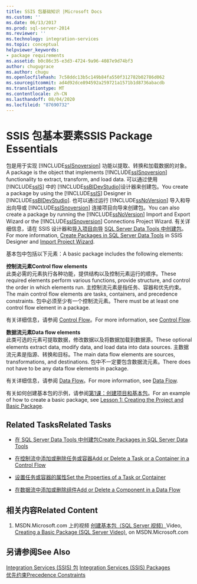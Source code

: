 ```yaml
---
title: SSIS 包基础知识 |Microsoft Docs
ms.custom: ''
ms.date: 06/13/2017
ms.prod: sql-server-2014
ms.reviewer: ''
ms.technology: integration-services
ms.topic: conceptual
helpviewer_keywords:
- package requirements
ms.assetid: b0c86c35-e3d3-4724-9a96-4087e9d74bf3
author: chugugrace
ms.author: chugu
ms.openlocfilehash: 7c58ddc13b5c149b84fa550f312782b02786d062
ms.sourcegitcommit: ad4d92dce894592a259721a1571b1d8736abacdb
ms.translationtype: MT
ms.contentlocale: zh-CN
ms.lasthandoff: 08/04/2020
ms.locfileid: "87690732"
---
```

# <a name="ssis-package-essentials"></a><span data-ttu-id="8245e-102">SSIS 包基本要素</span><span class="sxs-lookup"><span data-stu-id="8245e-102">SSIS Package Essentials</span></span>
  <span data-ttu-id="8245e-103">包是用于实现 [!INCLUDE[ssISnoversion](../includes/ssisnoversion-md.md)] 功能以提取、转换和加载数据的对象。</span><span class="sxs-lookup"><span data-stu-id="8245e-103">A package is the object that implements [!INCLUDE[ssISnoversion](../includes/ssisnoversion-md.md)] functionality to extract, transform, and load data.</span></span> <span data-ttu-id="8245e-104">可以通过使用 [!INCLUDE[ssIS](../includes/ssis-md.md)] 中的 [!INCLUDE[ssBIDevStudio](../includes/ssbidevstudio-md.md)]设计器来创建包。</span><span class="sxs-lookup"><span data-stu-id="8245e-104">You create a package by using the [!INCLUDE[ssIS](../includes/ssis-md.md)] Designer in [!INCLUDE[ssBIDevStudio](../includes/ssbidevstudio-md.md)].</span></span> <span data-ttu-id="8245e-105">也可以通过运行 [!INCLUDE[ssNoVersion](../includes/ssnoversion-md.md)] 导入和导出向导或 [!INCLUDE[ssISnoversion](../includes/ssisnoversion-md.md)] 连接项目向导来创建包。</span><span class="sxs-lookup"><span data-stu-id="8245e-105">You can also create a package by running the [!INCLUDE[ssNoVersion](../includes/ssnoversion-md.md)] Import and Export Wizard or the [!INCLUDE[ssISnoversion](../includes/ssisnoversion-md.md)] Connections Project Wizard.</span></span> <span data-ttu-id="8245e-106">有关详细信息，请在 SSIS 设计器和[导入项目向导](../../2014/integration-services/import-project-wizard.md) [SQL Server Data Tools 中创建包](create-packages-in-sql-server-data-tools.md)。</span><span class="sxs-lookup"><span data-stu-id="8245e-106">For more information, [Create Packages in SQL Server Data Tools](create-packages-in-sql-server-data-tools.md) in SSIS Designer and [Import Project Wizard](../../2014/integration-services/import-project-wizard.md).</span></span>  
  
 <span data-ttu-id="8245e-107">基本包中包括以下元素：</span><span class="sxs-lookup"><span data-stu-id="8245e-107">A basic package includes the following elements:</span></span>  
  
 <span data-ttu-id="8245e-108">**控制流元素**</span><span class="sxs-lookup"><span data-stu-id="8245e-108">**Control flow elements**</span></span>  
 <span data-ttu-id="8245e-109">此类必需的元素执行各种功能，提供结构以及控制元素运行的顺序。</span><span class="sxs-lookup"><span data-stu-id="8245e-109">These required elements perform various functions, provide structure, and control the order in which elements run.</span></span> <span data-ttu-id="8245e-110">主控制流元素是指任务、容器和优先约束。</span><span class="sxs-lookup"><span data-stu-id="8245e-110">The main control flow elements are tasks, containers, and precedence constraints.</span></span> <span data-ttu-id="8245e-111">包中必须至少有一个控制流元素。</span><span class="sxs-lookup"><span data-stu-id="8245e-111">There must be at least one control flow element in a package.</span></span>  
  
 <span data-ttu-id="8245e-112">有关详细信息，请参阅 [Control Flow](control-flow/control-flow.md)。</span><span class="sxs-lookup"><span data-stu-id="8245e-112">For more information, see [Control Flow](control-flow/control-flow.md).</span></span>  
  
 <span data-ttu-id="8245e-113">**数据流元素**</span><span class="sxs-lookup"><span data-stu-id="8245e-113">**Data flow elements**</span></span>  
 <span data-ttu-id="8245e-114">此类可选的元素可提取数据，修改数据以及将数据加载到数据源。</span><span class="sxs-lookup"><span data-stu-id="8245e-114">These optional elements extract data, modify data, and load data into data sources.</span></span> <span data-ttu-id="8245e-115">主数据流元素是指源、转换和目标。</span><span class="sxs-lookup"><span data-stu-id="8245e-115">The main data flow elements are sources, transformations, and destinations.</span></span> <span data-ttu-id="8245e-116">包中不一定要包含数据流元素。</span><span class="sxs-lookup"><span data-stu-id="8245e-116">There does not have to be any data flow elements in package.</span></span>  
  
 <span data-ttu-id="8245e-117">有关详细信息，请参阅 [Data Flow](data-flow/data-flow.md)。</span><span class="sxs-lookup"><span data-stu-id="8245e-117">For more information, see [Data Flow](data-flow/data-flow.md).</span></span>  
  
 <span data-ttu-id="8245e-118">有关如何创建基本包的示例，请参阅[第1课：创建项目和基本包](lesson-1-create-a-project-and-basic-package-with-ssis.md)。</span><span class="sxs-lookup"><span data-stu-id="8245e-118">For an example of how to create a basic package, see [Lesson 1: Creating the Project and Basic Package](lesson-1-create-a-project-and-basic-package-with-ssis.md).</span></span>  
  
## <a name="related-tasks"></a><span data-ttu-id="8245e-119">Related Tasks</span><span class="sxs-lookup"><span data-stu-id="8245e-119">Related Tasks</span></span>  
  
-   [<span data-ttu-id="8245e-120">在 SQL Server Data Tools 中创建包</span><span class="sxs-lookup"><span data-stu-id="8245e-120">Create Packages in SQL Server Data Tools</span></span>](create-packages-in-sql-server-data-tools.md)  
  
-   [<span data-ttu-id="8245e-121">在控制流中添加或删除任务或容器</span><span class="sxs-lookup"><span data-stu-id="8245e-121">Add or Delete a Task or a Container in a Control Flow</span></span>](control-flow/add-or-delete-a-task-or-a-container-in-a-control-flow.md)  
  
-   [<span data-ttu-id="8245e-122">设置任务或容器的属性</span><span class="sxs-lookup"><span data-stu-id="8245e-122">Set the Properties of a Task or Container</span></span>](../../2014/integration-services/set-the-properties-of-a-task-or-container.md)  
  
-   [<span data-ttu-id="8245e-123">在数据流中添加或删除组件</span><span class="sxs-lookup"><span data-stu-id="8245e-123">Add or Delete a Component in a Data Flow</span></span>](data-flow/add-or-delete-a-component-in-a-data-flow.md)  
  
## <a name="related-content"></a><span data-ttu-id="8245e-124">相关内容</span><span class="sxs-lookup"><span data-stu-id="8245e-124">Related Content</span></span>  
  
1.  <span data-ttu-id="8245e-125">MSDN.Microsoft.com 上的视频 [创建基本包（SQL Server 视频）](https://go.microsoft.com/fwlink/?LinkId=131023)</span><span class="sxs-lookup"><span data-stu-id="8245e-125">Video, [Creating a Basic Package (SQL Server Video)](https://go.microsoft.com/fwlink/?LinkId=131023), on MSDN.Microsoft.com</span></span>  
  
## <a name="see-also"></a><span data-ttu-id="8245e-126">另请参阅</span><span class="sxs-lookup"><span data-stu-id="8245e-126">See Also</span></span>  
 <span data-ttu-id="8245e-127">[Integration Services &#40;SSIS&#41; 包](../../2014/integration-services/integration-services-ssis-packages.md) </span><span class="sxs-lookup"><span data-stu-id="8245e-127">[Integration Services &#40;SSIS&#41; Packages](../../2014/integration-services/integration-services-ssis-packages.md) </span></span>  
 [<span data-ttu-id="8245e-128">优先约束</span><span class="sxs-lookup"><span data-stu-id="8245e-128">Precedence Constraints</span></span>](control-flow/precedence-constraints.md)  
  
  
